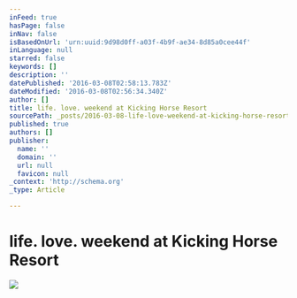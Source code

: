 ```yaml
---
inFeed: true
hasPage: false
inNav: false
isBasedOnUrl: 'urn:uuid:9d98d0ff-a03f-4b9f-ae34-8d85a0cee44f'
inLanguage: null
starred: false
keywords: []
description: ''
datePublished: '2016-03-08T02:58:13.783Z'
dateModified: '2016-03-08T02:56:34.340Z'
author: []
title: life. love. weekend at Kicking Horse Resort
sourcePath: _posts/2016-03-08-life-love-weekend-at-kicking-horse-resort.md
published: true
authors: []
publisher:
  name: ''
  domain: ''
  url: null
  favicon: null
_context: 'http://schema.org'
_type: Article

---
```

# life. love. weekend at Kicking Horse Resort
![](https://s3-us-west-2.amazonaws.com/the-grid-img/p/6a7dfa33c4d6fa40a24e466d7a9de0d7182a6c2e.png)